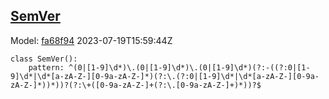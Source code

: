 ## [SemVer](https://github.com/spdx/spdx-3-model/blob/main/model/Core/Datatypes/SemVer.md)
Model: [fa68f94](https://github.com/spdx/spdx-3-model/commit/fa68f942ae1a0d0e8f05df6526f147cbe64183ed) 2023-07-19T15:59:44Z
```
class SemVer():
    pattern: ^(0|[1-9]\d*)\.(0|[1-9]\d*)\.(0|[1-9]\d*)(?:-((?:0|[1-9]\d*|\d*[a-zA-Z-][0-9a-zA-Z-]*)(?:\.(?:0|[1-9]\d*|\d*[a-zA-Z-][0-9a-zA-Z-]*))*))?(?:\+([0-9a-zA-Z-]+(?:\.[0-9a-zA-Z-]+)*))?$
```
